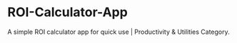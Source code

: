 # ROI-Calculator-App
A simple ROI calculator app for quick use | Productivity &amp; Utilities Category.
